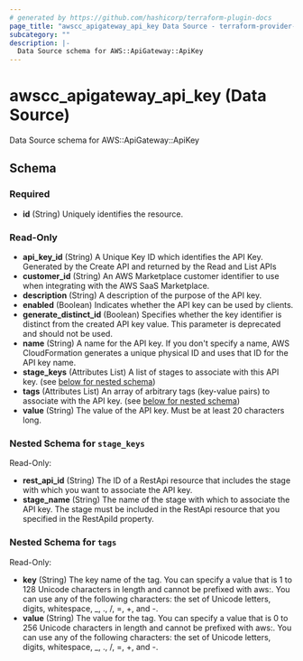 ```yaml
---
# generated by https://github.com/hashicorp/terraform-plugin-docs
page_title: "awscc_apigateway_api_key Data Source - terraform-provider-awscc"
subcategory: ""
description: |-
  Data Source schema for AWS::ApiGateway::ApiKey
---
```


# awscc_apigateway_api_key (Data Source)

Data Source schema for AWS::ApiGateway::ApiKey



<!-- schema generated by tfplugindocs -->
## Schema

### Required

- **id** (String) Uniquely identifies the resource.

### Read-Only

- **api_key_id** (String) A Unique Key ID which identifies the API Key. Generated by the Create API and returned by the Read and List APIs
- **customer_id** (String) An AWS Marketplace customer identifier to use when integrating with the AWS SaaS Marketplace.
- **description** (String) A description of the purpose of the API key.
- **enabled** (Boolean) Indicates whether the API key can be used by clients.
- **generate_distinct_id** (Boolean) Specifies whether the key identifier is distinct from the created API key value. This parameter is deprecated and should not be used.
- **name** (String) A name for the API key. If you don't specify a name, AWS CloudFormation generates a unique physical ID and uses that ID for the API key name.
- **stage_keys** (Attributes List) A list of stages to associate with this API key. (see [below for nested schema](#nestedatt--stage_keys))
- **tags** (Attributes List) An array of arbitrary tags (key-value pairs) to associate with the API key. (see [below for nested schema](#nestedatt--tags))
- **value** (String) The value of the API key. Must be at least 20 characters long.

<a id="nestedatt--stage_keys"></a>
### Nested Schema for `stage_keys`

Read-Only:

- **rest_api_id** (String) The ID of a RestApi resource that includes the stage with which you want to associate the API key.
- **stage_name** (String) The name of the stage with which to associate the API key. The stage must be included in the RestApi resource that you specified in the RestApiId property.


<a id="nestedatt--tags"></a>
### Nested Schema for `tags`

Read-Only:

- **key** (String) The key name of the tag. You can specify a value that is 1 to 128 Unicode characters in length and cannot be prefixed with aws:. You can use any of the following characters: the set of Unicode letters, digits, whitespace, _, ., /, =, +, and -.
- **value** (String) The value for the tag. You can specify a value that is 0 to 256 Unicode characters in length and cannot be prefixed with aws:. You can use any of the following characters: the set of Unicode letters, digits, whitespace, _, ., /, =, +, and -.



